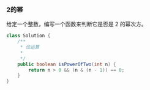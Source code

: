 ### 2的幂
给定一个整数，编写一个函数来判断它是否是 2 的幂次方。

```java
class Solution {
    /**
     * 位运算
     *
     */
    public boolean isPowerOfTwo(int n) {
        return n > 0 && (n & (n - 1)) == 0;
    }
}
```

